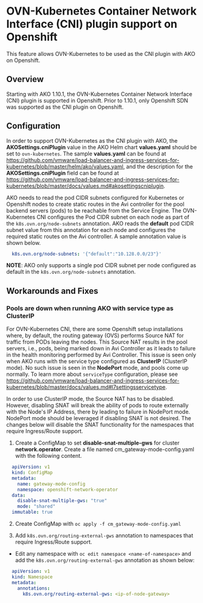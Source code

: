 # OVN-Kubernetes Container Network Interface (CNI) plugin support on Openshift

This feature allows OVN-Kubernetes to be used as the CNI plugin with AKO on Openshift.

## Overview

Starting with AKO 1.10.1, the OVN-Kubernetes Container Network Interface (CNI) plugin is supported in Openshift. Prior to 1.10.1, only Openshift SDN was supported as the CNI plugin on Openshift.

## Configuration 

In order to support OVN-Kubernetes as the CNI plugin with AKO, the **AKOSettings.cniPlugin** value in the AKO Helm chart **values.yaml** should be set to `ovn-kubernetes`. The sample **values.yaml** can be found at https://github.com/vmware/load-balancer-and-ingress-services-for-kubernetes/blob/master/helm/ako/values.yaml, and the description for the **AKOSettings.cniPlugin** field can be found at https://github.com/vmware/load-balancer-and-ingress-services-for-kubernetes/blob/master/docs/values.md#akosettingscniplugin.

AKO needs to read the pod CIDR subnets configured for Kubernetes or Openshift nodes to create static routes in the Avi controller for the pool backend servers (pods) to be reachable from the Service Engine. The OVN-Kubernetes CNI configures the Pod CIDR subnet on each node as part of the `k8s.ovn.org/node-subnets` annotation. AKO reads the **default** pod CIDR subnet value from this annotation for each node and configures the required static routes on the Avi controller. A sample annotation value is shown below.

```yaml
  k8s.ovn.org/node-subnets: '{"default":"10.128.0.0/23"}'
```

**NOTE**: AKO only supports a single pod CIDR subnet per node configured as default in the `k8s.ovn.org/node-subnets` annotation.

## Workarounds and Fixes

### Pools are down when running AKO with service type as ClusterIP 
For OVN-Kubernetes CNI, there are some Openshift setup installations where, by default, the routing gateway (OVS) performs Source NAT for traffic from PODs leaving the nodes. This Source NAT results in the pool servers, i.e., pods, being marked down in Avi Controller as it leads to failure in the health monitoring performed by Avi Controller. This issue is seen only when AKO runs with the service type configured as **ClusterIP** (ClusterIP mode). No such issue is seen in the **NodePort** mode, and pools come up normally. To learn more about `serviceType` configuration, please see https://github.com/vmware/load-balancer-and-ingress-services-for-kubernetes/blob/master/docs/values.md#l7settingsservicetype.

In order to use ClusterIP mode, the Source NAT has to be disabled. However, disabling SNAT will break the ability of pods to route externally with the Node's IP Address, there by leading to failure in NodePort mode. NodePort mode should be leveraged if disabling SNAT is not desired. The changes below will disable the SNAT functionality for the namespaces that require Ingress/Route support.

1. Create a ConfigMap to set **disable-snat-multiple-gws** for cluster **network.operator**. Create a file named cm_gateway-mode-config.yaml with the following content.

```yaml
  apiVersion: v1
  kind: ConfigMap
  metadata:
    name: gateway-mode-config
    namespace: openshift-network-operator
  data:
    disable-snat-multiple-gws: "true"
    mode: "shared"
  immutable: true
```

2. Create ConfigMap with `oc apply -f cm_gateway-mode-config.yaml`

3. Add `k8s.ovn.org/routing-external-gws` annotation to namespaces that require Ingress/Route support.
- Edit any namespace with `oc edit namespace <name-of-namespace>` and add the `k8s.ovn.org/routing-external-gws` annotation as shown below:

```yaml 
  apiVersion: v1
  kind: Namespace
  metadata:
    annotations:
      k8s.ovn.org/routing-external-gws: <ip-of-node-gateway>
```